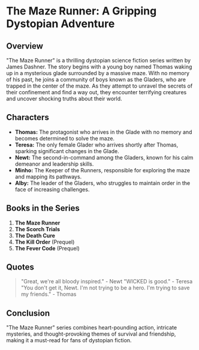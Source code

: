# The Maze Runner: A Gripping Dystopian Adventure

## Overview
"The Maze Runner" is a thrilling dystopian science fiction series written by James Dashner. The story begins with a young boy named Thomas waking up in a mysterious glade surrounded by a massive maze. With no memory of his past, he joins a community of boys known as the Gladers, who are trapped in the center of the maze. As they attempt to unravel the secrets of their confinement and find a way out, they encounter terrifying creatures and uncover shocking truths about their world.

## Characters
- **Thomas:** The protagonist who arrives in the Glade with no memory and becomes determined to solve the maze.
- **Teresa:** The only female Glader who arrives shortly after Thomas, sparking significant changes in the Glade.
- **Newt:** The second-in-command among the Gladers, known for his calm demeanor and leadership skills.
- **Minho:** The Keeper of the Runners, responsible for exploring the maze and mapping its pathways.
- **Alby:** The leader of the Gladers, who struggles to maintain order in the face of increasing challenges.

## Books in the Series
1. **The Maze Runner**
2. **The Scorch Trials**
3. **The Death Cure**
4. **The Kill Order** (Prequel)
5. **The Fever Code** (Prequel)

## Quotes
> "Great, we're all bloody inspired." - Newt
> "WICKED is good." - Teresa
> "You don't get it, Newt. I'm not trying to be a hero. I'm trying to save my friends." - Thomas

## Conclusion
"The Maze Runner" series combines heart-pounding action, intricate mysteries, and thought-provoking themes of survival and friendship, making it a must-read for fans of dystopian fiction.
